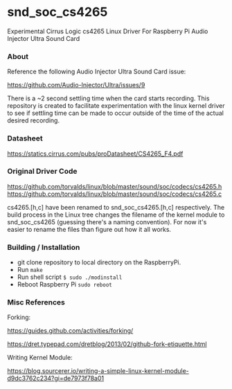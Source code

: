 # snd_soc_cs4265
Experimental Cirrus Logic cs4265 Linux Driver For Raspberry Pi Audio Injector Ultra Sound Card

### About

Reference the following Audio Injector Ultra Sound Card issue:

https://github.com/Audio-Injector/Ultra/issues/9

There is a ~2 second settling time when the card starts recording. This repository is created to facilitate experimentation with the linux kernel driver to see if settling time can be made to occur outside of the time of the actual desired recording.

### Datasheet

https://statics.cirrus.com/pubs/proDatasheet/CS4265_F4.pdf

### Original Driver Code

https://github.com/torvalds/linux/blob/master/sound/soc/codecs/cs4265.h
https://github.com/torvalds/linux/blob/master/sound/soc/codecs/cs4265.c

cs4265.[h,c] have been renamed to snd_soc_cs4265.[h,c] respectively. The build process in the Linux tree changes the filename of the kernel module to snd_soc_cs4265 (guessing there's a naming convention). For now it's easier to rename the files than figure out how it all works.

### Building / Installation

* git clone repository to local directory on the RaspberryPi. 
* Run `make`
* Run shell script `$ sudo ./modinstall`
* Reboot Raspberry Pi `sudo reboot`

### Misc References

Forking:

https://guides.github.com/activities/forking/

https://dret.typepad.com/dretblog/2013/02/github-fork-etiquette.html

Writing Kernel Module:

https://blog.sourcerer.io/writing-a-simple-linux-kernel-module-d9dc3762c234?gi=de7973f78a01
